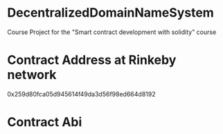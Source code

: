 # DecentralizedDomainNameSystem
Course Project for the "Smart contract development with solidity" course

# Contract Address at Rinkeby network 
0x259d80fca05d945614f49da3d56f98ed664d8192

# Contract Abi
